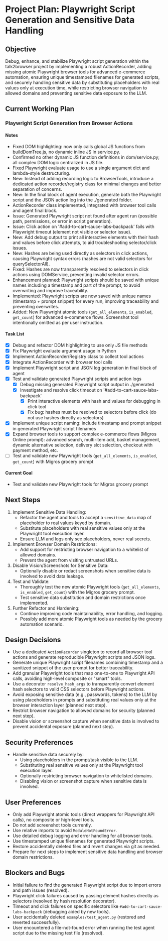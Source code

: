 # Project Plan: Playwright Script Generation and Sensitive Data Handling

## Objective
Debug, enhance, and stabilize Playwright script generation within the talk2browser project by implementing a robust ActionRecorder, adding missing atomic Playwright browser tools for advanced e-commerce automation, ensuring unique timestamped filenames for generated scripts, and securely handling sensitive data by substituting placeholders with real values only at execution time, while restricting browser navigation to allowed domains and preventing sensitive data exposure to the LLM.

## Current Working Plan
### Playwright Script Generation from Browser Actions

#### Notes
- Fixed DOM highlighting: now only calls global JS functions from buildDomTree.js, no dynamic inline JS in service.py.
- Confirmed no other dynamic JS function definitions in dom/service.py; all complex DOM logic centralized in JS file.
- Fixed Playwright evaluate usage to use a single argument dict and lambda-style destructuring.
- New: Instead of adding recording logic to BrowserTools, introduce a dedicated action recorder/registry class for minimal changes and better separation of concerns.
- New: In the final block of agent execution, generate both the Playwright script and the JSON action log into the ./generated folder.
- ActionRecorder class implemented, integrated with browser tool calls and agent final block.
- Issue: Generated Playwright script not found after agent run (possible path, permissions, or error in script generation).
- Issue: Click action on '#add-to-cart-sauce-labs-backpack' fails with Playwright timeout (element not visible or selector issue).
- New: Add debug output to print all interactive elements with their hash and values before click attempts, to aid troubleshooting selector/click issues.
- New: Hashes are being used directly as selectors in click actions, causing Playwright syntax errors (hashes are not valid selectors for querySelectorAll).
- Fixed: Hashes are now transparently resolved to selectors in click actions using DOMService, preventing invalid selector errors.
- Enhancement planned: Playwright scripts should be saved with unique names including a timestamp and part of the prompt, to avoid overwriting and improve traceability.
- Implemented: Playwright scripts are now saved with unique names (timestamp + prompt snippet) for every run, improving traceability and preventing overwrites.
- Added: New Playwright atomic tools (`get_all_elements`, `is_enabled`, `get_count`) for advanced e-commerce flows. Screenshot tool intentionally omitted as per user instruction.

#### Task List
- [x] Debug and refactor DOM highlighting to use only JS file methods
- [x] Fix Playwright evaluate argument usage in Python
- [x] Implement ActionRecorder/Registry class to collect tool actions
- [x] Integrate ActionRecorder with browser tool calls
- [x] Implement Playwright script and JSON log generation in final block of agent
- [x] Test and validate generated Playwright scripts and action logs
  - [x] Debug missing generated Playwright script output in ./generated
  - [x] Investigate and resolve click timeout on '#add-to-cart-sauce-labs-backpack'
    - [x] Print interactive elements with hash and values for debugging in click tool
    - [x] Fix bug: hashes must be resolved to selectors before click (do not use hashes directly as selectors)
- [x] Implement unique script naming: include timestamp and prompt snippet in generated Playwright script filenames
- [x] Expand browser tools to support complex e-commerce flows (Migros Online prompt): advanced search, multi-item add, basket management, dynamic alternative selection, delivery slot selection, checkout with payment method, etc.
- [ ] Test and validate new Playwright tools (`get_all_elements`, `is_enabled`, `get_count`) with Migros grocery prompt

#### Current Goal
- Test and validate new Playwright tools for Migros grocery prompt

## Next Steps
1. Implement Sensitive Data Handling:
   - Refactor the agent and tools to accept a `sensitive_data` map of placeholder to real values keyed by domain.
   - Substitute placeholders with real sensitive values only at the Playwright tool execution layer.
   - Ensure LLM and logs only see placeholders, never real secrets.
2. Implement Browser Domain Restrictions:
   - Add support for restricting browser navigation to a whitelist of allowed domains.
   - Prevent the agent from visiting untrusted URLs.
3. Disable Vision/Screenshots for Sensitive Data:
   - Optionally disable or redact screenshots when sensitive data is involved to avoid data leakage.
4. Test and Validate:
   - Thoroughly test the new atomic Playwright tools (`get_all_elements`, `is_enabled`, `get_count`) with the Migros grocery prompt.
   - Test sensitive data substitution and domain restrictions once implemented.
5. Further Refactor and Hardening:
   - Continue improving code maintainability, error handling, and logging.
   - Possibly add more atomic Playwright tools as needed by the grocery automation scenario.

## Design Decisions
- Use a dedicated `ActionRecorder` singleton to record all browser tool actions and generate reproducible Playwright scripts and JSON logs.
- Generate unique Playwright script filenames combining timestamp and a sanitized snippet of the user prompt for better traceability.
- Add granular Playwright tools that map one-to-one to Playwright API calls, avoiding high-level composite or "smart" tools.
- Use a decorator `resolve_hash_args` to transparently convert element hash selectors to valid CSS selectors before Playwright actions.
- Avoid exposing sensitive data (e.g., passwords, tokens) to the LLM by using placeholders in prompts and substituting real values only at the browser interaction layer (planned next step).
- Restrict browser navigation to allowed domains for security (planned next step).
- Disable vision or screenshot capture when sensitive data is involved to prevent accidental exposure (planned next step).

## Security Preferences
- Handle sensitive data securely by:
  - Using placeholders in the prompt/task visible to the LLM.
  - Substituting real sensitive values only at the Playwright tool execution layer.
  - Optionally restricting browser navigation to whitelisted domains.
  - Disabling vision or screenshot capture when sensitive data is involved.

## User Preferences
- Only add Playwright atomic tools (direct wrappers for Playwright API calls), no composite or high-level tools.
- Do not add screenshot tools currently.
- Use relative imports to avoid `ModuleNotFoundError`.
- Use detailed debug logging and error handling for all browser tools.
- Use timestamped unique filenames for generated Playwright scripts.
- Restore accidentally deleted files and revert changes via git as needed.
- Prepare for next steps to implement sensitive data handling and browser domain restrictions.

## Blockers and Bugs
- Initial failure to find the generated Playwright script due to import errors and path issues (resolved).
- Playwright click failures caused by passing element hashes directly as selectors (resolved by hash resolution decorator).
- Timeout and click failures on specific selectors like `#add-to-cart-sauce-labs-backpack` (debugging aided by new tools).
- User accidentally deleted `examples/test_agent.py` (restored and reverted successfully).
- User encountered a file-not-found error when running the test agent script due to the missing test file (resolved).
